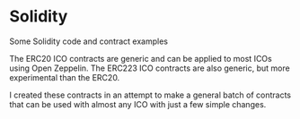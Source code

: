 # Solidity
Some Solidity code and contract examples
 
The ERC20 ICO contracts are generic and can be applied to most ICOs using Open Zeppelin.
The ERC223 ICO contracts are also generic, but more experimental than the ERC20.

I created these contracts in an attempt to make a general batch of contracts that can be used with almost any ICO with just a few simple changes.
